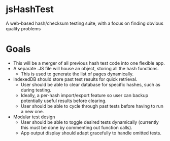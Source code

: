 # jsHashTest
A web-based hash/checksum testing suite, with a focus on finding obvious quality problems

# Goals
* This will be a merger of all previous hash test code into one flexible app.
* A separate .JS file will house an object, storing all the hash functions.
  * This is used to generate the list of pages dynamically.
* IndexedDB should store past test results for quick retrieval.
  * User should be able to clear database for specific hashes, such as during testing.
  * Ideally, a per-hash import/export feature so user can backup potentially useful results before clearing.
  * User should be able to cycle through past tests before having to run a new one.
* Modular test design
  * User should be able to toggle desired tests dynamically (currently this must be done by commenting out function calls).
  * App output display should adapt gracefully to handle omitted tests.
  
